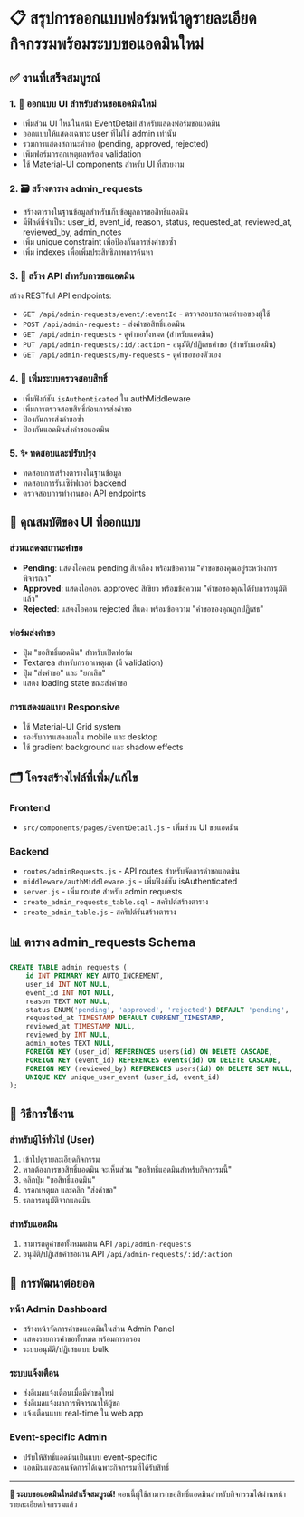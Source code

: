 # 📋 สรุปการออกแบบฟอร์มหน้าดูรายละเอียดกิจกรรมพร้อมระบบขอแอดมินใหม่

## ✅ งานที่เสร็จสมบูรณ์

### 1. 🎨 ออกแบบ UI สำหรับส่วนขอแอดมินใหม่
- เพิ่มส่วน UI ใหม่ในหน้า EventDetail สำหรับแสดงฟอร์มขอแอดมิน
- ออกแบบให้แสดงเฉพาะ user ที่ไม่ใช่ admin เท่านั้น
- รวมการแสดงสถานะคำขอ (pending, approved, rejected)
- เพิ่มฟอร์มกรอกเหตุผลพร้อม validation
- ใช้ Material-UI components สำหรับ UI ที่สวยงาม

### 2. 🗃️ สร้างตาราง admin_requests
- สร้างตารางในฐานข้อมูลสำหรับเก็บข้อมูลการขอสิทธิ์แอดมิน
- มีฟิลด์ที่จำเป็น: user_id, event_id, reason, status, requested_at, reviewed_at, reviewed_by, admin_notes
- เพิ่ม unique constraint เพื่อป้องกันการส่งคำขอซ้ำ
- เพิ่ม indexes เพื่อเพิ่มประสิทธิภาพการค้นหา

### 3. 🔧 สร้าง API สำหรับการขอแอดมิน
สร้าง RESTful API endpoints:
- `GET /api/admin-requests/event/:eventId` - ตรวจสอบสถานะคำขอของผู้ใช้
- `POST /api/admin-requests` - ส่งคำขอสิทธิ์แอดมิน
- `GET /api/admin-requests` - ดูคำขอทั้งหมด (สำหรับแอดมิน)
- `PUT /api/admin-requests/:id/:action` - อนุมัติ/ปฏิเสธคำขอ (สำหรับแอดมิน)
- `GET /api/admin-requests/my-requests` - ดูคำขอของตัวเอง

### 4. 🔐 เพิ่มระบบตรวจสอบสิทธิ์
- เพิ่มฟังก์ชัน `isAuthenticated` ใน authMiddleware
- เพิ่มการตรวจสอบสิทธิ์ก่อนการส่งคำขอ
- ป้องกันการส่งคำขอซ้ำ
- ป้องกันแอดมินส่งคำขอแอดมิน

### 5. ✨ ทดสอบและปรับปรุง
- ทดสอบการสร้างตารางในฐานข้อมูล
- ทดสอบการรันเซิร์ฟเวอร์ backend
- ตรวจสอบการทำงานของ API endpoints

## 🎨 คุณสมบัติของ UI ที่ออกแบบ

### ส่วนแสดงสถานะคำขอ
- **Pending**: แสดงไอคอน pending สีเหลือง พร้อมข้อความ "คำขอของคุณอยู่ระหว่างการพิจารณา"
- **Approved**: แสดงไอคอน approved สีเขียว พร้อมข้อความ "คำขอของคุณได้รับการอนุมัติแล้ว"
- **Rejected**: แสดงไอคอน rejected สีแดง พร้อมข้อความ "คำขอของคุณถูกปฏิเสธ"

### ฟอร์มส่งคำขอ
- ปุ่ม "ขอสิทธิ์แอดมิน" สำหรับเปิดฟอร์ม
- Textarea สำหรับกรอกเหตุผล (มี validation)
- ปุ่ม "ส่งคำขอ" และ "ยกเลิก"
- แสดง loading state ขณะส่งคำขอ

### การแสดงผลแบบ Responsive
- ใช้ Material-UI Grid system
- รองรับการแสดงผลใน mobile และ desktop
- ใช้ gradient background และ shadow effects

## 🗂️ โครงสร้างไฟล์ที่เพิ่ม/แก้ไข

### Frontend
- `src/components/pages/EventDetail.js` - เพิ่มส่วน UI ขอแอดมิน

### Backend
- `routes/adminRequests.js` - API routes สำหรับจัดการคำขอแอดมิน
- `middleware/authMiddleware.js` - เพิ่มฟังก์ชัน isAuthenticated
- `server.js` - เพิ่ม route สำหรับ admin requests
- `create_admin_requests_table.sql` - สคริปต์สร้างตาราง
- `create_admin_table.js` - สคริปต์รันสร้างตาราง

## 📊 ตาราง admin_requests Schema

```sql
CREATE TABLE admin_requests (
    id INT PRIMARY KEY AUTO_INCREMENT,
    user_id INT NOT NULL,
    event_id INT NOT NULL,
    reason TEXT NOT NULL,
    status ENUM('pending', 'approved', 'rejected') DEFAULT 'pending',
    requested_at TIMESTAMP DEFAULT CURRENT_TIMESTAMP,
    reviewed_at TIMESTAMP NULL,
    reviewed_by INT NULL,
    admin_notes TEXT NULL,
    FOREIGN KEY (user_id) REFERENCES users(id) ON DELETE CASCADE,
    FOREIGN KEY (event_id) REFERENCES events(id) ON DELETE CASCADE,
    FOREIGN KEY (reviewed_by) REFERENCES users(id) ON DELETE SET NULL,
    UNIQUE KEY unique_user_event (user_id, event_id)
);
```

## 🚀 วิธีการใช้งาน

### สำหรับผู้ใช้ทั่วไป (User)
1. เข้าไปดูรายละเอียดกิจกรรม
2. หากต้องการขอสิทธิ์แอดมิน จะเห็นส่วน "ขอสิทธิ์แอดมินสำหรับกิจกรรมนี้"
3. คลิกปุ่ม "ขอสิทธิ์แอดมิน"
4. กรอกเหตุผล และคลิก "ส่งคำขอ"
5. รอการอนุมัติจากแอดมิน

### สำหรับแอดมิน
1. สามารถดูคำขอทั้งหมดผ่าน API `/api/admin-requests`
2. อนุมัติ/ปฏิเสธคำขอผ่าน API `/api/admin-requests/:id/:action`

## 🔮 การพัฒนาต่อยอด

### หน้า Admin Dashboard
- สร้างหน้าจัดการคำขอแอดมินในส่วน Admin Panel
- แสดงรายการคำขอทั้งหมด พร้อมการกรอง
- ระบบอนุมัติ/ปฏิเสธแบบ bulk

### ระบบแจ้งเตือน
- ส่งอีเมลแจ้งเตือนเมื่อมีคำขอใหม่
- ส่งอีเมลแจ้งผลการพิจารณาให้ผู้ขอ
- แจ้งเตือนแบบ real-time ใน web app

### Event-specific Admin
- ปรับให้สิทธิ์แอดมินเป็นแบบ event-specific
- แอดมินแต่ละคนจัดการได้เฉพาะกิจกรรมที่ได้รับสิทธิ์

---

**🎉 ระบบขอแอดมินใหม่สำเร็จสมบูรณ์!** ตอนนี้ผู้ใช้สามารถขอสิทธิ์แอดมินสำหรับกิจกรรมได้ผ่านหน้ารายละเอียดกิจกรรมแล้ว